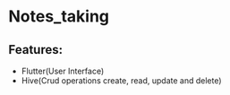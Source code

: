 # Notes_taking

## Features:
 
- Flutter(User Interface)
- Hive(Crud operations create, read, update and delete)
##

